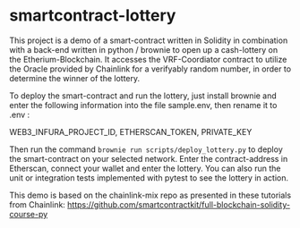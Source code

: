 # smartcontract-lottery
This project is a demo of a smart-contract written in Solidity in combination with a back-end written in python / brownie to open up a cash-lottery on the Etherium-Blockchain. It accesses the VRF-Coordiator contract to utilize the Oracle provided by Chainlink for a verifyably random number, in order to determine the winner of the lottery.

To deploy the smart-contract and run the lottery, just install brownie and enter the following information into the file sample.env, then rename it to .env :

WEB3_INFURA_PROJECT_ID,
ETHERSCAN_TOKEN,
PRIVATE_KEY

Then run the command ```brownie run scripts/deploy_lottery.py``` to deploy the smart-contract on your selected network. Enter the contract-address in Etherscan, connect your wallet and enter the lottery.
You can also run the unit or integration tests implemented with pytest to see the lottery in action.

This demo is based on the chainlink-mix repo as presented in these tutorials from Chainlink:
https://github.com/smartcontractkit/full-blockchain-solidity-course-py
